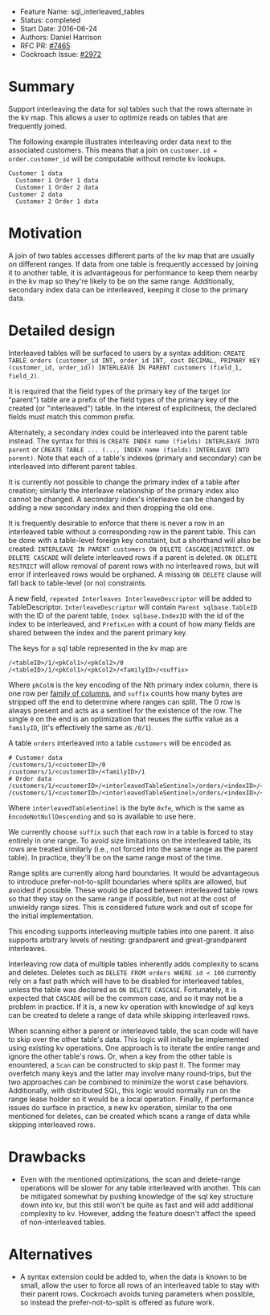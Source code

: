 - Feature Name: sql_interleaved_tables
- Status: completed
- Start Date: 2016-06-24
- Authors: Daniel Harrison
- RFC PR: [#7465](https://github.com/weisslj/cockroach/pull/7465)
- Cockroach Issue: [#2972](https://github.com/weisslj/cockroach/issues/2972)

# Summary

Support interleaving the data for sql tables such that the rows alternate in the
kv map. This allows a user to optimize reads on tables that are frequently
joined.

The following example illustrates interleaving order data next to the associated
customers. This means that a join on `customer.id = order.customer_id` will be
computable without remote kv lookups.

    Customer 1 data
      Customer 1 Order 1 data
      Customer 1 Order 2 data
    Customer 2 data
      Customer 2 Order 1 data

# Motivation

A join of two tables accesses different parts of the kv map that are usually on
different ranges. If data from one table is frequently accessed by joining it to
another table, it is advantageous for performance to keep them nearby in the kv
map so they're likely to be on the same range. Additionally, secondary index
data can be interleaved, keeping it close to the primary data.

# Detailed design

Interleaved tables will be surfaced to users by a syntax addition: `CREATE TABLE
orders (customer_id INT, order_id INT, cost DECIMAL, PRIMARY KEY (customer_id,
order_id)) INTERLEAVE IN PARENT customers (field_1, field_2)`.

It is required that the field types of the primary key of the target (or
"parent") table are a prefix of the field types of the primary key of the
created (or "interleaved") table. In the interest of explicitness, the declared
fields must match this common prefix.

Alternately, a secondary index could be interleaved into the parent table
instead. The syntax for this is `CREATE INDEX name (fields) INTERLEAVE INTO
parent` or `CREATE TABLE ... (..., INDEX name (fields) INTERLEAVE INTO parent)`.
Note that each of a table's indexes (primary and secondary) can be interleaved
into different parent tables.

It is currently not possible to change the primary index of a table after
creation; similarly the interleave relationship of the primary index also cannot
be changed. A secondary index's interleave can be changed by adding a new
secondary index and then dropping the old one.

It is frequently desirable to enforce that there is never a row in an
interleaved table without a corresponding row in the parent table. This can be
done with a table-level foreign key constaint, but a shorthand will also be
created: `INTERLEAVE IN PARENT customers ON DELETE CASCADE|RESTRICT`. `ON DELETE
CASCADE` will delete interleaved rows if a parent is deleted. `ON DELETE
RESTRICT` will allow removal of parent rows with no interleaved rows, but will
error if interleaved rows would be orphaned. A missing `ON DELETE` clause will
fall back to table-level (or no) constraints.

A new field, `repeated Interleaves InterleaveDescriptor` will be added to
TableDescriptor. `InterleaveDescriptor` will contain `Parent sqlbase.TableID`
with the ID of the parent table, `Index sqlbase.IndexID` with the id of the
index to be interleaved, and `PrefixLen` with a count of how many fields are
shared between the index and the parent primary key.

The keys for a sql table represented in the kv map are

    /<tableID>/1/<pkCol1>/<pkCol2>/0
    /<tableID>/1/<pkCol1>/<pkCol2>/<familyID>/<suffix>

Where `pkColN` is the key encoding of the Nth primary index column, there is one
row per [family of columns](https://github.com/weisslj/cockroach/blob/master/docs/RFCS/20151214_sql_column_families.md),
and `suffix` counts how many bytes are stripped off the end to determine where
ranges can split. The 0 row is always present and acts as a sentinel for the
existence of the row. The single `0` on the end is an optimization that reuses
the suffix value as a `familyID`, (it's effectively the same as `/0/1`).

A table `orders` interleaved into a table `customers` will be encoded as

    # Customer data
    /customers/1/<customerID>/0
    /customers/1/<customerID>/<familyID>/1
    # Order data
    /customers/1/<customerID>/<interleavedTableSentinel>/orders/<indexID>/<orderID>/0
    /customers/1/<customerID>/<interleavedTableSentinel>/orders/<indexID>/<orderID>/<familyID>/suffix

Where `interleavedTableSentinel` is the byte `0xfe`, which is the same as
`EncodeNotNullDescending` and so is available to use here.

We currently choose `suffix` such that each row in a table is forced to stay
entirely in one range. To avoid size limitations on the interleaved table, its
rows are treated similarly (i.e., not forced into the same range as the parent
table). In practice, they'll be on the same range most of the time.

Range splits are currently along hard boundaries. It would be advantageous to
introduce prefer-not-to-split boundaries where splits are allowed, but avoided
if possible. These would be placed between interleaved table rows so that they
stay on the same range if possible, but not at the cost of unwieldy range sizes.
This is considered future work and out of scope for the initial implementation.

This encoding supports interleaving multiple tables into one parent. It also
supports arbitrary levels of nesting: grandparent and great-grandparent
interleaves.

Interleaving row data of multiple tables inherently adds complexity to scans and
deletes. Deletes such as `DELETE FROM orders WHERE id < 100` currently rely on a
fast path which will have to be disabled for interleaved tables, unless the
table was declared as `ON DELETE CASCASE`. Fortunately, it is expected that
`CASCADE` will be the common case, and so it may not be a problem in practice.
If it is, a new kv operation with knowledge of sql keys can be created to delete
a range of data while skipping interleaved rows.

When scanning either a parent or interleaved table, the scan code will have to
skip over the other table's data. This logic will initially be implemented using
existing kv operations. One approach is to iterate the entire range and ignore
the other table's rows. Or, when a key from the other table is enountered, a
`Scan` can be constructed to skip past it. The former may overfetch many keys
and the latter may involve many round-trips, but the two approaches can be
combined to minimize the worst case behaviors. Additionally, with distributed
SQL, this logic would normally run on the range lease holder so it would be a local
operation. Finally, if performance issues do surface in practice, a new kv
operation, similar to the one mentioned for deletes, can be created which scans
a range of data while skipping interleaved rows.

# Drawbacks

- Even with the mentioned optimizations, the scan and delete-range operations
will be slower for any table interleaved with another. This can be mitigated
somewhat by pushing knowledge of the sql key structure down into kv, but this
still won't be quite as fast and will add additional complexity to kv. However,
adding the feature doesn't affect the speed of non-interleaved tables.

# Alternatives

- A syntax extension could be added to, when the data is known to be small,
allow the user to force all rows of an interleaved table to stay with their
parent rows. Cockroach avoids tuning parameters when possible, so instead the
prefer-not-to-split is offered as future work.
